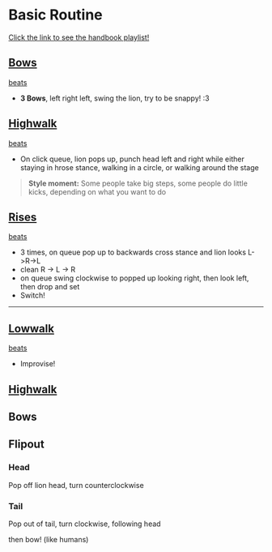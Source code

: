 # Basic Routine 
[Click the link to see the handbook playlist!](culiondance.org/handbook)
## [Bows]() 
[beats](https://www.youtube.com/watch?v=WR9RJhJky_0)
* **3 Bows**, left right left, swing the lion, try to be snappy! :3
## [Highwalk](https://www.youtube.com/watch?v=QEn1a7MSebM&list=PLmkGDw9JoOnTxe4-_gSQWwzOIk4Rd-k5O&index=4&pp=iAQB) 
[beats](https://www.youtube.com/watch?v=9idNpaJE4_0)
* On click queue, lion pops up, punch head left and right while either staying in hrose stance, walking in a circle, or walking around the stage
> **Style moment:** Some people take big steps, some people do little kicks, depending on what you want to do
## [Rises]()
[beats](https://www.youtube.com/watch?v=QipX9Fky7ts)

* 3 times, on queue pop up to backwards cross stance and lion looks L->R->L
* clean R -> L -> R 
* on queue swing clockwise to popped up looking right, then look left, then drop and set
* Switch!

___
## [Lowwalk]()
[beats]()
* Improvise!

## [Highwalk]()

## Bows

## Flipout
### Head
 Pop off lion head, turn counterclockwise
### Tail
Pop out of tail, turn clockwise, following head

then bow! (like humans)